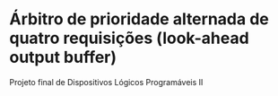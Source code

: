 # Árbitro de prioridade alternada de quatro requisições (look-ahead output buffer)

Projeto final de Dispositivos Lógicos Programáveis II
